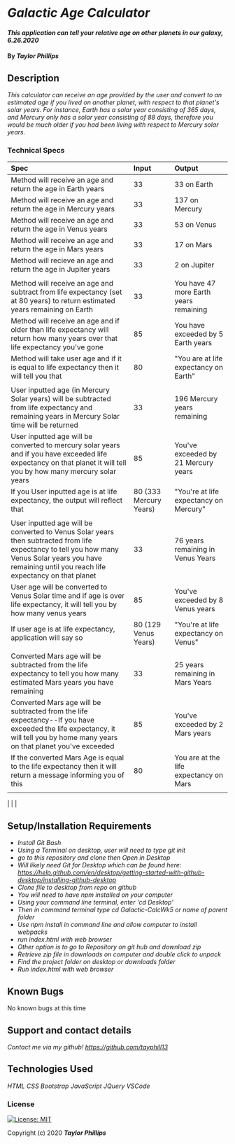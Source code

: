# _Galactic Age Calculator_

#### _This application can tell your relative age on other planets in our galaxy, 6.26.2020_

#### By _**Taylor Phillips**_

## Description

_This calculator can receive an age provided by the user and convert to an estimated age if you lived on another planet, with respect to that planet's solar years.  For instance, Earth has a solar year consisting of 365 days, and Mercury only has a solar year consisting of 88 days, therefore you would be much older if you had been living with respect to Mercury solar years._


### Technical Specs
| Spec | Input | Output |
| :-------------     | :------------- | :------------- |
| Method will receive an age and return the age in Earth years | 33  | 33 on Earth  |
| Method will receive an age and return the age in Mercury years  | 33  | 137 on Mercury |
| Method will receive an age and return the age in Venus years  | 33  | 53 on Venus |
| Method will receive an age and return the age in Mars years  | 33  | 17 on Mars |
| Method will recieve an age and return the age in Jupiter years  | 33  | 2 on Jupiter  |
|   |  |  |
| Method will receive an age and subtract from life expectancy (set at 80 years) to return estimated years remaining on Earth | 33  | You have 47 more Earth years remaining  |
| Method will receive an age and if older than life expectancy will return how many years over that life expectancy you've gone | 85  | You have exceeded by 5 Earth years  |
| Method will take user age and if it is equal to life expectancy then it will tell you that | 80 | "You are at life expectancy on Earth" |
|   |   |   |
| User inputted age (in Mercury Solar years) will be subtracted from life expectancy and remaining years in Mercury Solar time will be returned  | 33  | 196 Mercury years remaining  |
| User inputted age will be converted to mercury solar years and if you have exceeded life expectancy on that planet it will tell you by how many mercury solar years |  85  | You've exceeded by 21 Mercury years |
| If you User inputted age is at life expectancy, the output will reflect that  | 80 (333 Mercury Years) | "You're at life expectancy on Mercury" |
|   |   |   |
| User inputted age will be converted to Venus Solar years then subtracted from life expectancy to tell you how many Venus Solar years you have remaining until you reach life expectancy on that planet  | 33  |  76 years remaining in Venus Years |
| User age will be converted to Venus Solar time and if age is over life expectancy, it will tell you by how many venus years   |  85  |  You've exceeded by 8 Venus years  |
| If user age is at life expectancy, application will say so | 80 (129 Venus Years) | "You're at life expectancy on Venus"  |
|   |   |   |
| Converted Mars age will be subtracted from the life expectancy to tell you how many estimated Mars years you have remaining   | 33  |  25 years remaining in Mars Years |
| Converted Mars age will be subtracted from the life expectancy--If you have exceeded the life expectancy, it will tell you by home many years on that planet you've exceeded  |  85 |  You've exceeded by 2 Mars years  |
| If the converted Mars Age is equal to the life expectancy then it will return a message informing you of this |  80 |  You are at the life expectancy on Mars |
|   |     |     |
|
|
|

## Setup/Installation Requirements

* _Install Git Bash_
* _Using a Terminal on desktop, user will need to type git init_
* _go to this repository and clone then Open in Desktop_
* _Will likely need Git for Desktop which can be found here: https://help.github.com/en/desktop/getting-started-with-github-desktop/installing-github-desktop_
* _Clone file to desktop from repo on github_
* _You will need to have npm installed on your computer_
* _Using your command line terminal, enter 'cd Desktop'_
* _Then in command terminal type cd Galactic-CalcWk5 or name of parent folder_
* _Use npm install in command line and allow computer to install webpacks_  
* _run index.html with web browser_
* _Other option is to go to Repository on git hub and download zip_
* _Retrieve zip file in downloads on computer and double click to unpack_
* _Find the project folder on desktop or downloads folder_
* _Run index.html with web browser_

## Known Bugs

No known bugs at this time

## Support and contact details

_Contact me via my github!  https://github.com/tayphill13_

## Technologies Used

_HTML_
_CSS_
_Bootstrap_
_JavaScript_
_JQuery_
_VSCode_

### License

[![License: MIT](https://img.shields.io/badge/License-MIT-yellow.svg)](https://opensource.org/licenses/MIT)

Copyright (c) 2020 **_Taylor Phillips_**